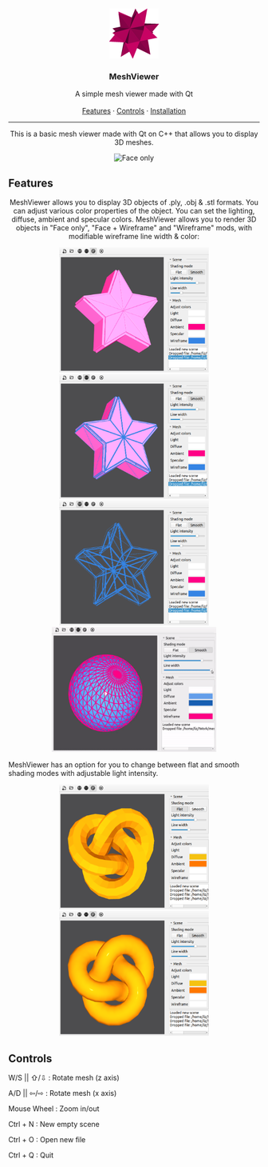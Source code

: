 <br />
<p align="center">
  <a href="">
    <img src="readme/logo.png" alt="Logo" width="100" height="100">
  </a>
  <h3 align="center">MeshViewer</h3>
   <p align="center">
      A simple mesh viewer made with Qt
      <br> <br>
      <a href="#features">Features</a>
      ·
      <a href="#controls">Controls</a>
      ·
      <a href="#features">Installation</a>
    </p>
</p>
<hr height="1">
<p align="center">
This is a basic mesh viewer made with Qt on C++ that allows you to display 3D meshes.
  <p align="center">
    <img src="readme/spin.gif" alt="Face only">
  </p>
</p>

## Features
<p align="center">
MeshViewer allows you to display 3D objects of .ply, .obj & .stl formats. You can adjust various color properties of the object. You can set the lighting, diffuse, ambient and specular colors. MeshViewer allows you to render 3D objects in "Face only", "Face + Wireframe" and "Wireframe" mods, with modifiable wireframe line width & color:
  <p align="center">
    <img src="readme/modes-face.png" alt="Face only" width="300" height="250">
    <img src="readme/modes-facewf.png" alt="Face + Wireframe" width="300" height="250">
    <img src="readme/modes-wf.png" alt="Wireframe only" width="300" height="250">
    <img src="readme/linewidth.gif" alt="Face only" width="330" height="250">
  </p>
  <p align="center">
    
  </p>
MeshViewer has an option for you to change between flat and smooth shading modes with adjustable light intensity. 
  <p align="center">
    <img src="readme/shading-flat.png" alt="Face only" width="300" height="250">
    <img src="readme/shading-smooth.png" alt="Face + Wireframe" width="300" height="250">
  </p>
</p>

## Controls
<p align="center">
  <p>W/S || ⇧/⇩	: Rotate mesh (z axis)</p>
  <p>A/D || ⇦/⇨	: Rotate mesh (x axis)</p>
  <p>Mouse Wheel	: Zoom in/out</p>
  <p>Ctrl + N	  : New empty scene</p>
  <p>Ctrl + O	  : Open new file</p>
  <p>Ctrl + Q	  : Quit</p>
</p>
